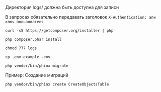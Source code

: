 Директория logs/ должна быть доступна для записи

В запросах обязательно передавать заголовок `X-Authentication: апи ключ пользователя`

```
curl -sS https://getcomposer.org/installer | php

php composer.phar install

chmod 777 logs

cp .env.example .env

php vendor/bin/phinx migrate
```

Пример: Создание миграций

```
php vendor/bin/phinx create CreateObjectsTable
```
